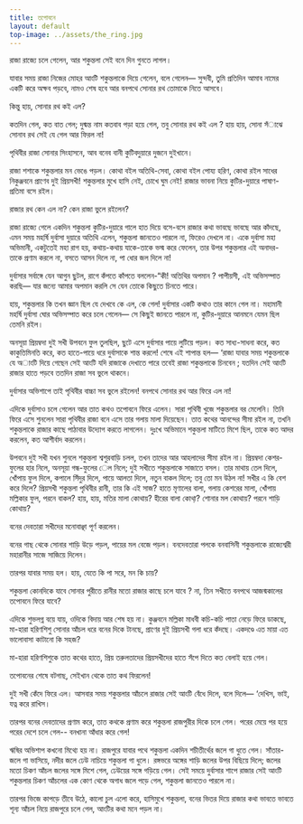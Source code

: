 ```yaml
---
title: তপােবনে
layout: default
top-image: ../assets/the_ring.jpg
---
```


রাজা রাজ্যে চলে গেলেন, আর শকুন্তলা সেই বনে দিন গুনতে লাগল।

যাবার সময় রাজা নিজের মােহর আংটি শকুন্তলাকে দিয়ে গেলেন, বলে গেলেন— সুন্দবী, তুমি প্রতিদিন আমাব নামের একটি করে অক্ষব পড়বে, নামও শেষ হবে আর বনপথে সােনার রথ তােমাকে নিতে আসবে।

কিন্তু হায়, সােনার রথ কই এল?

কতদিন গেল, কত বাত গেল; দুষ্মন্ত নাম কতবাব পড়া হয়ে গেল, তবু সােনার রথ কই এল ? হায় হায়, সােনা সঁাঝে সােনাব রথ সেই যে গেল আর ফিরল না!

পৃথিবীর রাজা সােনার সিংহাসনে, আব বনেব বানী কুটিবদুয়ারে দুজনে দুইখানে।

রাজা শশাকে শকুন্তলার মন ভেঙে পড়ল। কোথা বইল অতিথি-সেবা, কোথা বইল পােয্য হরিণ, কোথা রইল সাধের নিকুঞ্জবনে প্রাণেব দুই প্রিয়সখী! শকুন্তলার মুখে হাসি নেই, চোখে ঘুম নেই! রাজার ভাবনা নিয়ে কুটির-দুয়ারে পাষাণ-প্রতিমা বসে রইল।

রাজার রথ কেন এল না? কেন রাজা ভুলে রইলেন?

রাজা রাজ্যে গেলে একদিন শকুন্তলা কুটির-দুয়ারে গালে হাত দিয়ে বসে-বসে রাজার কথা ভাবছে ভাবছে আর কাঁদছে, এমন সময় মহর্ষি দুর্বাসা দুয়ারে অতিথি এলেন, শকুন্তলা জানতেও পারলে না, ফিরেও দেখলে না। একে দুর্বাসা মহা অভিমানী, একটুতেই মহা রাগ হয়, কথায়-কথায় যাকে-তাকে ভস্ম করে ফেলেন, তার উপর শকুন্তলার এই অনাদর- তাকে প্রণাম করলে না, বসতে আসন দিলে না, পা ধাের জল দিলে না!

দুর্বাসার সর্বাঙ্গে যেন আগুন ছুটল, রাগে কঁপতে কাঁপতে বললেন-“কী! অতিথির অপমান ? পাপীয়সী, এই অভিসম্পাত করছি— যার জন্যে আমার অপমান করলি সে যেন তােকে কিছুতে চিনতে পারে।

হায়, শকুন্তলার কি তখন জ্ঞান ছিল যে দেখবে কে এল, কে গেল! দুর্বাসার একটি কথাও তার কানে গেল না। মহামানী মহর্ষি দুর্বাসা ঘাের অভিসম্পাত করে চলে গেলেন— সে কিছুই জানতে পারলে না, কুটির-দুয়ারে আনমনে যেমন ছিল তেমনি রইল।

অনসূয়া প্রিয়ম্বদা দুই সখী উপবনে ফুল তুলছিল, ছুটে এসে দুর্বাসার পায়ে লুটিয়ে পড়ল। কত সাধ্য-সাধনা করে, কত কাকুতিমিনতি করে, কত হাতে-পায়ে ধরে দুর্বাসাকে শান্ত করলে! শেষে এই শাপান্ত হল— ‘রাজা যাবার সময় শকুন্তলাকে যে অাংটি দিয়ে গেছেন সেই আংটি যদি রাজাকে দেখাতে পারে তবেই রাজা শকুন্তলাকে চিনবেন ; যতদিন সেই আংটি রাজার হাতে পড়বে ততদিন রাজা সব ভুলে থাকনে।

দুর্বাসার অভিশাপে তাই পৃথিবীর বাচ্চা সব ভুলে রইলেন! বনপথে সােনার রথ আর ফিরে এল না!

এদিকে দুর্বাসাও চলে গেলেন আর তাত কথও তপােবনে ফিরে এলেন। সারা পৃথিবী খুজে শকুন্তলার বর মেলেনি। তিনি ফিরে এসে শুনলেন সারা পৃথিবীর রাজা বনে এসে তার গলায় মালা দিয়েছেন। তাত কথের আনন্দের সীমা রইল না, তখনি শকুন্তলাকে রাজার কাছে পাঠাবার উদ্যােগ করতে লাগলেন। দুঃখে অভিমানে শকুন্তলা মাটিতে মিশে ছিল, তাকে কত আদর করলেন, কত আশীর্বাদ করলেন।

উপবনে দুই সখী যখন শুনলে শকুন্তলা শ্বশুরবাড়ি চলল, তখন তাদের আর আহলাদের সীমা রইল না।  প্রিয়ম্বদা কেশর-ফুলের হার নিলে, অনসূয়া গন্ধ-ফুলের েল নিলে; দুই সখীতে শকুন্তলাকে সাজাতে বসল। তার মাথায় তেল দিলে, খোঁপায় ফুল দিলে, কপালে সিঁদুর দিলে, পায়ে আলতা দিলে, নতুন বাকল দিলে; তবু তাে মন উঠল না! সখীর এ কি বেশ করে দিলে? প্রিয়সখী শকুন্তলা পৃথিবীর রানী, তার কি এই সাজ? হাতে মৃণালের বালা, গলায় কেশরের মালা, খোঁপায় মল্লিকার ফুল, পরনে বাকল? হায়, হায়, মতির মালা কোথায়? হীরের বালা কোথা়?
শােনার মল কোথায়? পরনে শাড়ি কোথায়?

বনের দেবতারা সখীদের মনােবাঞ্ছা পূর্ণ করলেন।

বনের গাছ থেকে সােনার শাড়ি উড়ে পড়ল, পায়ের মল বেজে পড়ল। বনদেবতারা পলকে বনবাসিনী শকুন্তলাকে রাজ্যেশ্বরী মহারানীর সাজে সাজিয়ে দিলেন।

তারপর যাবার সময় হল। হায়, যেতে কি পা সরে, মন কি চায়?

শকুন্তলা কোনদিকে যাবে সােনার পুরীতে রানীর মতাে রাজার কাছে চলে যাবে ? না, তিন সখীতে বনপথে আজন্মকালের তপােবনে ফিরে যাবে?

এদিকে শুভলগ্ন বয়ে যায়, ওদিকে বিদায় আর শেষ হয় না। কুঞ্জবনে মল্লিকা মাধবী কচি-কচি পাতা নেড়ে ফিরে ডাকছে, মা-হারা হরিণশিশু সােনার আঁচল ধরে বনের দিকে টানছে, প্রাণের দুই প্রিয়সখী গলা ধরে কঁদছে। একদণ্ডে এত মায়া এত ভালােবাসা কাটানাে কি সহজ?

মা-হারা হরিণশিশুকে তাত কথের হাতে, প্রিয় তরুলতাদের প্রিয়সখীদের হাতে সঁপে দিতে কত বেলাই হয়ে গেল।

তপােবনের শেষে বটগাছ, সেইখান থেকে তাত কথ ফিরলেন!

দুই সখী কেঁদে ফিরে এল। আসবার সময় শকুন্তলার আঁচলে রাজার সেই আংটি বেঁধে দিলে, বলে দিলে— ‘দেখিস, ভাই, যত্ন করে রাখিস।

তারপর বনের দেবতাদের প্রণাম করে, তাত কথকে প্রণাম করে শকুন্তলা রাজপুরীর দিকে চলে গেল।
পরের মেয়ে পর হয়ে পরের দেশে চলে গেল-- বনখানা আঁধার করে গেল!

ঋষির অভিশাপ কখনাে মিথ্যে হয় না। রাজপুরে যাবার পথে শকুন্তলা একদিন শচীতীর্থের জলে গা ধুতে গেল। সাঁতার-জলে গা ভাসিয়ে, নদীর জলে ঢেউ নাচিয়ে শকুন্তলা গা ধুলে। রঙ্গভরে অঙ্গের শাড়ি জলের উপর বিছিয়ে দিলে; জলের মতাে চিকণ আঁচল জলের সঙ্গে মিশে গেল, ঢেউয়ের সঙ্গে গড়িয়ে গেল। সেই সময়ে দুর্বাসার শাপে রাজার সেই আংটি শকুন্তলার চিকণ আঁচলের এক কোণ থেকে অগাধ জলে পড়ে গেল, শকুন্তলা জানতেও পারলে না।

তারপর ভিজে কাপড়ে তীবে উঠে, কালাে চুল এলাে করে, হাসিমুখে শকুন্তলা, বনের ভিতর দিয়ে রাজার কথা ভাবতে ভাবতে শূন্য আঁচল নিয়ে রাজপুরে চলে গেল, আংটির কথা মনে পড়ল না।
